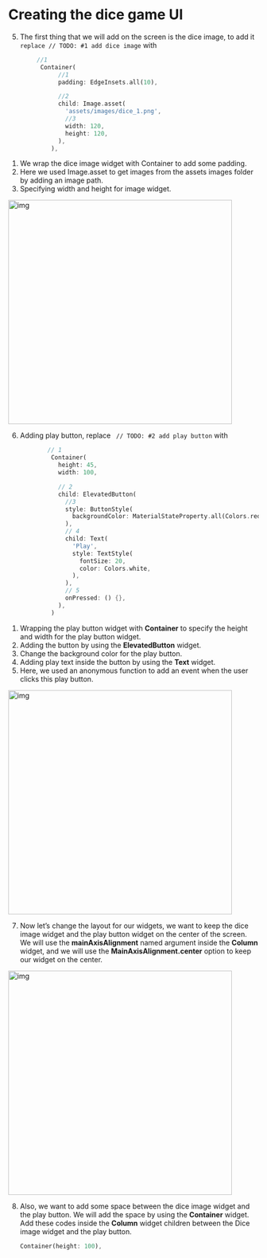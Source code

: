 # Creating the dice game UI



5. The first thing that we will add on the screen is the dice image, to add it `replace // TODO: #1 add dice image` with 

```dart
		//1
         Container(
              //1
              padding: EdgeInsets.all(10),

              //2
              child: Image.asset(
                'assets/images/dice_1.png',
                //3
                width: 120,
                height: 120,
              ),
            ),
```

1. We wrap the dice image widget with Container to add some padding.
2. Here we used Image.asset to get images from the assets images folder by adding an image path.
3. Specifying width and height for image widget.

<img src="https://lh6.googleusercontent.com/i7-uanlfQ4yK8jU7GXZziw1EgKWFENkud8NvcVzq0slalbszj6P2uwarUQBRGZPMoclHbSxdfae775IJY2IxJX_PrclMXQUf3g0cZ5W3L4JYAqNt7B7ep8bomGuCjkbUGqD3cBv9" alt="img" width="450" />



6. Adding play button, replace ` // TODO: #2 add play button` with 

```dart
           // 1
            Container(
              height: 45,
              width: 100,

              // 2
              child: ElevatedButton(
                //3
                style: ButtonStyle(
                  backgroundColor: MaterialStateProperty.all(Colors.red),
                ),
                // 4
                child: Text(
                  'Play',
                  style: TextStyle(
                    fontSize: 20,
                    color: Colors.white,
                  ),
                ),
                // 5
                onPressed: () {},
              ),
            )
```

1. Wrapping the play button widget with **Container** to specify the height and width for the play button widget.
2. Adding the button by using the **ElevatedButton** widget.
3. Change the background color for the play button.
4. Adding play text inside the button by using the **Text** widget.
5. Here, we used an anonymous function to add an event when the user clicks this play button.

<img src="https://lh3.googleusercontent.com/Oe5Lormy00RPcfFBnljueIx49qCoJMmg4u8LxFi7iIiOlHe_qNEs8U0biT74qV1_FyzoiztkUqXMNLxerY8AyuzTcMuTwdaWznRrAa-KKfo5aV5ZBazsjaJVyCUQYklNHYhxFGVn" alt="img" width="450" />



7. Now let’s change the layout for our widgets, we want to keep the dice image widget and the play button widget on the center of the screen. We will use the **mainAxisAlignment** named argument inside the **Column** widget, and we will use the **MainAxisAlignment.center** option to keep our widget on the center.

<img src="https://lh3.googleusercontent.com/U7XaxuqkFFpb6HNPRrafV93KMGzNI_hi1TslgNfBOJAAy_xTUgHGsu5WmBfgvLshokOxiUOJw1btkV7Kt3-CEzq_YqYtaUzxLNgGCbH_G7xvJaYkZdxLJREuVKsys1EDybhixIL_" alt="img" width="450" />



8. Also, we want to add some space between the dice image widget and the play button. We will add the space by using the **Container** widget. Add these codes inside the **Column** widget children between the Dice image widget and the play button.

   ```dart
   Container(height: 100),
   ```

   































































































































